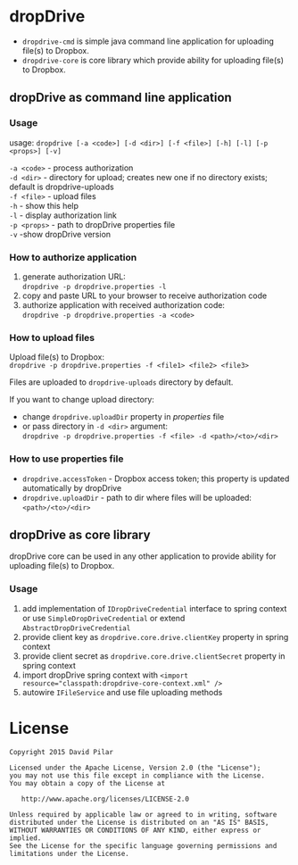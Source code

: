 dropDrive
=========

- `dropdrive-cmd` is simple java command line application for uploading file(s) to Dropbox.
- `dropdrive-core` is core library which provide ability for uploading file(s) to Dropbox.

dropDrive as command line application
-------------------------------------

### Usage
usage: `dropdrive [-a <code>] [-d <dir>] [-f <file>] [-h] [-l] [-p <props>] [-v]`

 `-a <code>` - process authorization<br/>
 `-d <dir>` - directory for upload; creates new one if no directory exists; default is dropdrive-uploads<br/>
 `-f <file>` - upload files<br/>
 `-h` - show this help<br/>
 `-l` - display authorization link<br/>
 `-p <props>` - path to dropDrive properties file<br/>
 `-v` -show dropDrive version

### How to authorize application
1. generate authorization URL:<br/>
   `dropdrive -p dropdrive.properties -l`
2. copy and paste URL to your browser to receive authorization code
3. authorize application with received authorization code:<br/>
   `dropdrive -p dropdrive.properties -a <code>`

### How to upload files
Upload file(s) to Dropbox:<br/>
   `dropdrive -p dropdrive.properties -f <file1> <file2> <file3>`

Files are uploaded to `dropdrive-uploads` directory by default.

If you want to change upload directory:

- change `dropdrive.uploadDir` property in _properties_ file
- or pass directory in `-d <dir>` argument:<br/>
   `dropdrive -p dropdrive.properties -f <file> -d <path>/<to>/<dir>`

### How to use properties file
- `dropdrive.accessToken` - Dropbox access token; this property is updated automatically by dropDrive
- `dropdrive.uploadDir` - path to dir where files will be uploaded: `<path>/<to>/<dir>`

dropDrive as core library
-------------------------
dropDrive core can be used in any other application to provide ability for uploading file(s) to Dropbox.

### Usage
1. add implementation of `IDropDriveCredential` interface to spring context
   or use `SimpleDropDriveCredential` or extend `AbstractDropDriveCredential`
2. provide client key as `dropdrive.core.drive.clientKey` property in spring context
3. provide client secret as `dropdrive.core.drive.clientSecret` property in spring context
4. import dropDrive spring context with `<import resource="classpath:dropdrive-core-context.xml" />`
5. autowire `IFileService` and use file uploading methods

License
=======

    Copyright 2015 David Pilar

    Licensed under the Apache License, Version 2.0 (the "License");
    you may not use this file except in compliance with the License.
    You may obtain a copy of the License at

       http://www.apache.org/licenses/LICENSE-2.0

    Unless required by applicable law or agreed to in writing, software
    distributed under the License is distributed on an "AS IS" BASIS,
    WITHOUT WARRANTIES OR CONDITIONS OF ANY KIND, either express or implied.
    See the License for the specific language governing permissions and
    limitations under the License.
